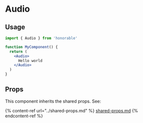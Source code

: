# Audio

## Usage

```jsx
import { Audio } from 'honorable'

function MyComponent() {
  return (
    <Audio>
      Hello world
    </Audio>
  )
}
```

## Props

This component inherits the shared props. See:

{% content-ref url="../shared-props.md" %}
[shared-props.md](../shared-props.md)
{% endcontent-ref %}

